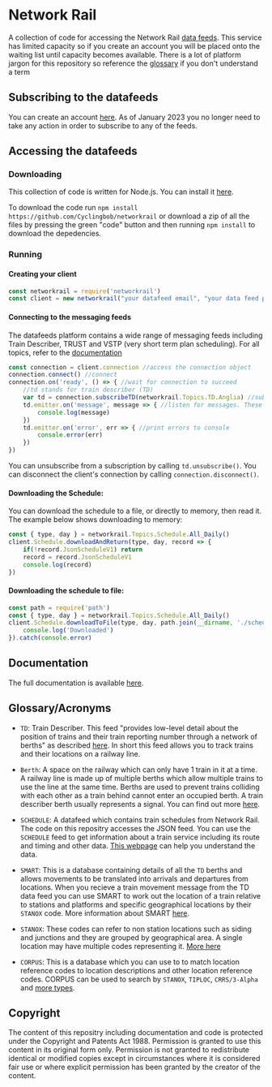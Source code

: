 # Network Rail
A collection of code for accessing the Network Rail  [data feeds](https://datafeeds.networkrail.co.uk "data feeds"). This service has limited capacity so if you create an account you will be placed onto the waiting list until capacity becomes available. There is a lot of platform jargon for this repository so reference the [glossary](#glossaryacronyms) if you don't understand a term

## Subscribing to the datafeeds
You can create an account [here](https://datafeeds.networkrail.co.uk "here").
As of January 2023 you no longer need to take any action in order to subscribe to any of the feeds.

## Accessing the datafeeds
### Downloading
This collection of code is written for Node.js. You can install it [here](https://nodejs.org "here").

To download the code run `npm install https://github.com/Cyclingbob/networkrail` or download a zip of all the files by pressing the green "code" button and then running `npm install` to download the depedencies.

### Running

#### Creating your client
```javascript
const networkrail = require('networkrail')
const client = new networkrail("your datafeed email", "your data feed password")
```

#### Connecting to the messaging feeds

The datafeeds platform contains a wide range of messaging feeds including Train Describer, TRUST and VSTP (very short term plan scheduling). For all topics, refer to the [documentation](#documentation)

```javascript
const connection = client.connection //access the connection object
connection.connect() //connect
connection.on('ready', () => { //wait for connection to succeed
    //td stands for train describer (TD)
    var td = connection.subscribeTD(networkrail.Topics.TD.Anglia) //subscribe to a topic
    td.emitter.on('message', message => { //listen for messages. These describe train movements and signalling messages
        console.log(message)
    })
    td.emitter.on('error', err => { //print errors to console
        console.error(err)
    })
})
```
You can unsubscribe from a subscription by calling `td.unsubscribe()`.
You can disconnect the client's connection by calling `connection.disconnect()`.

#### Downloading the Schedule:
You can download the schedule to a file, or directly to memory, then read it.
The example below shows downloading to memory:

```javascript
const { type, day } = networkrail.Topics.Schedule.All_Daily()
client.Schedule.downloadAndReturn(type, day, record => {
    if(!record.JsonScheduleV1) return
    record = record.JsonScheduleV1
    console.log(record)
})
```

#### Downloading the schedule to file:
```javascript
const path = require('path')
const { type, day } = networkrail.Topics.Schedule.All_Daily()
client.Schedule.downloadToFile(type, day, path.join(__dirname, './schedule.json').then(() => {
	console.log('Downloaded')
}).catch(console.error)
```

## Documentation

The full documentation is available [here](https://github.com/Cyclingbob/networkrail/wiki "here").

## Glossary/Acronyms
- `TD`: Train Describer. This feed "provides low-level detail about the position of trains and their train reporting number through a network of berths" as described [here](https://wiki.openraildata.com//index.php?title=TD "here"). In short this feed allows you to track trains and their locations on a railway line.

- `Berth`: A space on the railway which can only have 1 train in it at a time. A railway line is made up of multiple berths which allow multiple trains to use the line at the same time. Berths are used to prevent trains colliding with each other as a train behind cannot enter an occupied berth. A train describer berth usually represents a signal. You can find out more [here](https://wiki.openraildata.com/index.php?title=TD_Berths "here").

- `SCHEDULE`: A datafeed which contains train schedules from Network Rail. The code on this repositry accesses the JSON feed. You can use the `SCHEDULE` feed to get information about a train service including its route and timing and other data. [This webpage](https://wiki.openraildata.com/index.php?title=Schedule_Records "This webpage") can help you understand the data.

- `SMART`: This is a database containing details of all the `TD` berths and allows movements to be translated into arrivals and departures from locations. When you recieve a train movement message from the TD data feed you can use SMART to work out the location of a train relative to stations and platforms and specific geographical locations by their `STANOX` code. More information about SMART [here](https://wiki.openraildata.com//index.php?title=Reference_Data#SMART:_Berth_Stepping_Data "here").

- `STANOX`: These codes can refer to non station locations such as siding and junctions and they are grouped by geographical area. A single location may have multiple codes representing it. [More here](https://wiki.openraildata.com/index.php?title=STANOX_Areas "More here")

- `CORPUS`: This is a database which you can use to to match location reference codes to location descriptions and other location reference codes. CORPUS can be used to search by `STANOX`, `TIPLOC`, `CRRS/3-Alpha` and [more types](https://wiki.openraildata.com/index.php?title=Reference_Data#CORPUS:_Location_Reference_Data "more types").

## Copyright
The content of this repositry including documentation and code is protected under the Copyright and Patents Act 1988. Permission is granted to use this content in its original form only. Permission is not granted to redistribute identical or modified copies except in circumstances where it is considered fair use or where explicit permission has been granted by the creator of the content.
